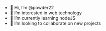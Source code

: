 - 👋 Hi, I’m @powder22
- 👀 I’m interested in web technology
- 🌱 I’m currently learning nodeJS
- 💞️ I’m looking to collaborate on new projects

<!---
powder22/powder22 is a ✨ special ✨ repository because its `README.md` (this file) appears on your GitHub profile.
You can click the Preview link to take a look at your changes.
--->

